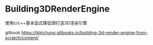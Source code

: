 # Building3DRenderEngine
使用c/c++基本函式庫從頭打造3D渲染引擎

gitbook
https://ikkichung.gitbooks.io/building-3d-render-engine-from-scratch/content/

